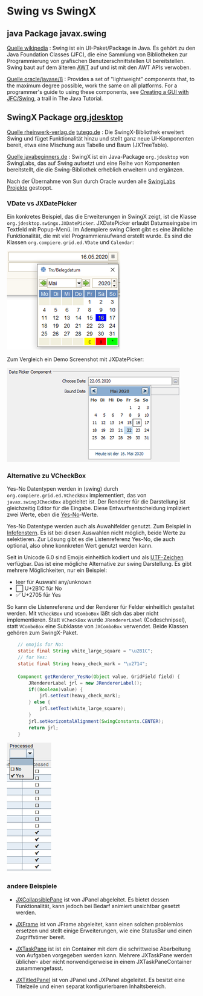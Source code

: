 # Swing vs SwingX

## java Package javax.swing

[Quelle wikipedia](https://de.wikipedia.org/wiki/Swing_%28Java%29) : Swing ist ein UI-Paket/Package in Java. Es gehört zu den Java Foundation Classes (JFC), die eine Sammlung von Bibliotheken zur Programmierung von grafischen Benutzerschnittstellen UI bereitstellen. Swing baut auf dem älteren [AWT](https://de.wikipedia.org/wiki/Abstract_Window_Toolkit) auf und ist mit den AWT APIs verwoben. 

[Quelle oracle/javase/8](https://docs.oracle.com/javase/8/docs/api/javax/swing/package-summary.html#package.description) : Provides a set of "lightweight" components that, to the maximum degree possible, work the same on all platforms. For a programmer's guide to using these components, see [Creating a GUI with JFC/Swing](https://docs.oracle.com/javase/tutorial/uiswing/index.html), a trail in The Java Tutorial.

## SwingX Package [org.jdesktop](https://pirlwww.lpl.arizona.edu/resources/guide/software/SwingX/index.html?org/jdesktop/swingx/package-summary.html)

[Quelle rheinwerk-verlag.de](http://openbook.rheinwerk-verlag.de/java8/10_030.html) [tutego.de](http://www.tutego.de/blog/javainsel/2015/11/inselraus-die-zusatzkomponentenbibliothek-swingx/) : Die SwingX-Bibliothek erweitert Swing und füget Funktionalität hinzu und stellt ganz neue UI-Komponenten bereit, etwa eine Mischung aus Tabelle und Baum (JXTreeTable).

[Quelle javabeginners.de](https://javabeginners.de/Frameworks/SwingX/index.php) : SwingX ist ein Java-Package ``org.jdesktop`` von SwingLabs, das auf Swing aufsetzt und eine Reihe von Komponenten bereitstellt, die die Swing-Bibliothek erheblich erweitern und ergänzen. 

Nach der Übernahme von Sun durch Oracle wurden alle [SwingLabs Projekte](https://en.wikipedia.org/wiki/SwingLabs) gestoppt.

### VDate vs JXDatePicker

Ein konkretes Beispiel, das die Erweiterungen in SwingX zeigt, ist die Klasse ``org.jdesktop.swingx.JXDatePicker``. JXDatePicker erlaubt Datumseingabe im Textfeld mit Popup-Menü. Im Adempiere swing Client gibt es eine ähnliche Funktionalität, die mit viel Programmieraufwand erstellt wurde. Es sind die Klassen ``org.compiere.grid.ed.VDate`` und ``Calendar``:

![](../.gitbook/assets/VDate.PNG)

Zum Vergleich ein Demo Screenshot mit JXDatePicker:

![](../.gitbook/assets/JXDatePicker.PNG)

### Alternative zu VCheckBox 

Yes-No Datentypen werden in (swing) durch ``org.compiere.grid.ed.VCheckBox`` implementiert, das von  ``javax.swingJCheckBox`` abgeleitet ist. Der Renderer für die Darstellung ist gleichzeitig Editor für die Eingabe. Diese Entwurfsentscheidung impliziert zwei Werte, eben die [Yes-No](../adm/datatype.md#yes-no)-Werte. 

Yes-No Datentype werden auch als Auwahlfelder genutzt. Zum Beispiel in [Infofenstern](../usr/2.0-window.md#infofenster). Es ist bei diesen Auswahlen nicht möglich, beide Werte zu selektieren. Zur Lösung gibt es die Listenreferenz Yes-No, die auch optional, also ohne konnkreten Wert genutzt werden kann.

Seit in Unicode 6.0 sind Emojis einheitlich kodiert und als [UTF-Zeichen](https://emojipedia.org/) verfügbar. Das ist eine mögliche Alternative zur swing Darstellung. Es gibt mehrere Möglichkeiten, nur ein Beispiel:

* leer für Auswahl any/unknown
* ⬜ U+2B1C für No
* ✅ U+2705 für Yes 

So kann die Listenreferenz und der Renderer für Felder einheitlich gestaltet werden. Mit ``VCheckBox`` und ``VComboBox`` läßt sich das aber nicht implementieren. Statt ``VCheckBox`` wurde ``JRendererLabel`` (Codeschnipsel), statt ``VComboBox`` eine Subklasse von ``JXComboBox`` verwendet. Beide Klassen gehören zum SwingX-Paket.

```java 
    // emojis for No:
    static final String white_large_square = "\u2B1C";
    // for Yes:    
    static final String heavy_check_mark = "\u2714";

    Component getRenderer_YesNo(Object value, GridField field) {
    	JRendererLabel jrl = new JRendererLabel();
    	if((Boolean)value) {
    		jrl.setText(heavy_check_mark);
    	} else {
    		jrl.setText(white_large_square);
    	}
    	jrl.setHorizontalAlignment(SwingConstants.CENTER);
    	return jrl;
    }
```

![](../.gitbook/assets/Yes-No+any.PNG)

### andere Beispiele

* [JXCollapsiblePane](https://javabeginners.de/Frameworks/SwingX/JXCollapsiblePane-Beispiel.php) ist von JPanel abgeleitet. Es bietet dessen Funktionalität, kann jedoch bei Bedarf animiert unsichtbar gesetzt werden.

* [JXFrame](https://javabeginners.de/Frameworks/SwingX/JXFrame-Beispiel.php) ist von JFrame abgeleitet, kann einen solchen problemlos ersetzen und stellt einige Erweiterungen, wie eine StatusBar und einen Zugriffstimer bereit.

* [JXTaskPane](https://javabeginners.de/Frameworks/SwingX/JXTaskPane-Beispiel.php) ist ist ein Container mit dem die schrittweise Abarbeitung von Aufgaben vorgegeben werden kann. Mehrere JXTaskPane werden üblicher- aber nicht norwendigerweise in einem JXTaskPaneContainer zusammengefasst.

* [JXTitledPanel](https://javabeginners.de/Frameworks/SwingX/JXTitledPanel-Beispiel.php) ist von JPanel und JXPanel abgeleitet. Es besitzt eine Titelzeile und einen separat konfigurierbaren Inhaltsbereich.

